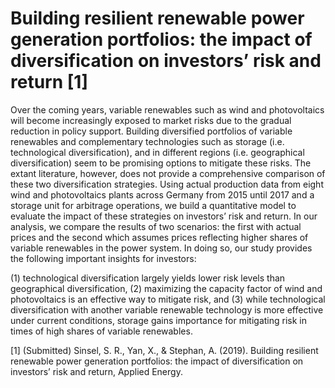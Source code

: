 # Building resilient renewable power generation portfolios: the impact of diversification on investors’ risk and return [1]

Over the coming years, variable renewables such as wind and photovoltaics will become increasingly exposed to market risks due to the gradual reduction in policy support. Building diversified portfolios of variable renewables and complementary technologies such as storage (i.e. technological diversification), and in different regions (i.e. geographical diversification) seem to be promising options to mitigate these risks. The extant literature, however, does not provide a comprehensive comparison of these two diversification strategies. Using actual production data from eight wind and photovoltaics plants across Germany from 2015 until 2017 and a storage unit for arbitrage operations, we build a quantitative model to evaluate the impact of these strategies on investors’ risk and return. In our analysis, we compare the results of two scenarios: the first with actual prices and the second which assumes prices reflecting higher shares of variable renewables in the power system. In doing so, our study provides the following important insights for investors: 

(1) technological diversification largely yields lower risk levels than geographical diversification, 
(2) maximizing the capacity factor of wind and photovoltaics is an effective way to mitigate risk, and 
(3) while technological diversification with another variable renewable technology is more effective under current conditions, storage gains importance for mitigating risk in times of high shares of variable renewables. 


[1] (Submitted) Sinsel, S. R., Yan, X., & Stephan, A. (2019). Building resilient renewable power generation portfolios: the impact of diversification on investors’ risk and return, Applied Energy.
